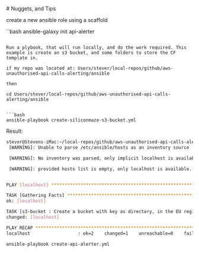 # Nuggets, and Tips

create a new ansible role using a scaffold

``bash
ansible-galaxy init api-alerter
```

Run a plybook, that will run locally, and do the work required. This example is create an s3 bucket, and some folders to store the CF template in.

if my repo was located at: Users/stever/local-repos/github/aws-unauthorised-api-calls-alerting/ansible

then 

cd Users/stever/local-repos/github/aws-unauthorised-api-calls-alerting/ansible


```bash
ansible-playbook create-siliconmaze-s3-bucket.yml
```

Result:

```bash
stever@Stevens-iMac:~/local-repos/github/aws-unauthorised-api-calls-alerting/ansible$ ansible-playbook create-siliconmaze-s3-bucket.yml
 [WARNING]: Unable to parse /etc/ansible/hosts as an inventory source

 [WARNING]: No inventory was parsed, only implicit localhost is available

 [WARNING]: provided hosts list is empty, only localhost is available. Note that the implicit localhost does not match 'all'


PLAY [localhost] *************************************************************************************************************************************************************************************************************************

TASK [Gathering Facts] *******************************************************************************************************************************************************************************************************************
ok: [localhost]

TASK [s3-bucket : Create a bucket with key as directory, in the EU region] ***************************************************************************************************************************************************************
changed: [localhost]

PLAY RECAP *******************************************************************************************************************************************************************************************************************************
localhost                  : ok=2    changed=1    unreachable=0    failed=0

```


```bash
ansible-playbook create-api-alerter.yml
```